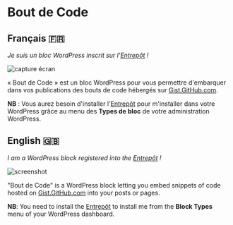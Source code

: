 # Bout de Code

## Français 🇫🇷

_Je suis un bloc WordPress inscrit sur l'[Entrepôt](https://github.com/imath/entrepot) !_

![capture écran](https://i.imgur.com/0PZ1tYY.png)

« Bout de Code » est un bloc WordPress pour vous permettre d'embarquer dans vos publications des bouts de code hébergés sur [Gist.GitHub.com](https://gist.github.com).

**NB** : Vous aurez besoin d'installer l'[Entrepôt](https://github.com/imath/entrepot/releases) pour m'installer dans votre WordPress grâce au menu des **Types de bloc** de votre administration WordPress.

## English 🇬🇧

_I am a WordPress block registered into the [Entrepôt](https://github.com/imath/entrepot) !_

![screenshot](https://i.imgur.com/InzcGLN.png)

"Bout de Code" is a WordPress block letting you embed snippets of code hosted on [Gist.GitHub.com](https://gist.github.com) into your posts or pages.

**NB**: You need to install the [Entrepôt](https://github.com/imath/entrepot/releases) to install me from the **Block Types** menu of your WordPress dashboard.
